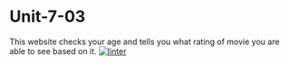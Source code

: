 # Unit-7-03
This website checks your age and tells you what rating of movie you are able to see based on it.
[![linter](https://github.com/3verett/Unit-7-03/workflows/linter/badge.svg)](https://github.com/marketplace/actions/super-linter)
